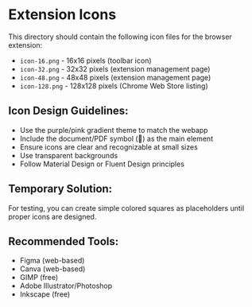 # Extension Icons

This directory should contain the following icon files for the browser extension:

- `icon-16.png` - 16x16 pixels (toolbar icon)
- `icon-32.png` - 32x32 pixels (extension management page)
- `icon-48.png` - 48x48 pixels (extension management page)
- `icon-128.png` - 128x128 pixels (Chrome Web Store listing)

## Icon Design Guidelines:
- Use the purple/pink gradient theme to match the webapp
- Include the document/PDF symbol (📄) as the main element
- Ensure icons are clear and recognizable at small sizes
- Use transparent backgrounds
- Follow Material Design or Fluent Design principles

## Temporary Solution:
For testing, you can create simple colored squares as placeholders until proper icons are designed.

## Recommended Tools:
- Figma (web-based)
- Canva (web-based)
- GIMP (free)
- Adobe Illustrator/Photoshop
- Inkscape (free)